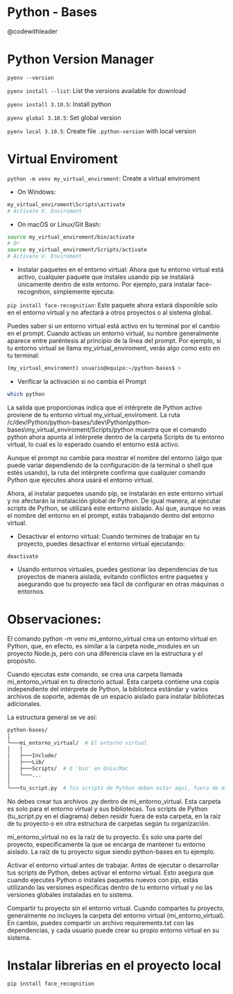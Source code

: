 # Python - Bases

@codewithleader

# Python Version Manager

`pyenv --version`

`pyenv install --list`: List the versions available for download

`pyenv install 3.10.5`: Install python

`pyenv global 3.10.5`: Set global version

`pyenv local 3.10.5`: Create file `.python-version` with local version

# Virtual Enviroment

`python -m venv my_virtual_enviroment`: Create a virtual enviroment

- On Windows:

```powershell
my_virtual_enviroment\Scripts\activate
# Activate V. Enviroment
```

- On macOS or Linux/Git Bash:

```bash
source my_virtual_enviroment/bin/activate
# Or
source my_virtual_enviroment/Scripts/activate
# Activate V. Enviroment
```

- Instalar paquetes en el entorno virtual: Ahora que tu entorno virtual está activo, cualquier paquete que instales usando pip se instalará únicamente dentro de este entorno. Por ejemplo, para instalar face-recognition, simplemente ejecuta:

`pip install face-recognition`: Este paquete ahora estará disponible solo en el entorno virtual y no afectará a otros proyectos o al sistema global.

Puedes saber si un entorno virtual está activo en tu terminal por el cambio en el prompt. Cuando activas un entorno virtual, su nombre generalmente aparece entre paréntesis al principio de la línea del prompt. Por ejemplo, si tu entorno virtual se llama my_virtual_enviroment, verás algo como esto en tu terminal:

```bash
(my_virtual_enviroment) usuario@equipo:~/python-bases$ >
```

- Verificar la activación si no cambia el Prompt

```bash
which python
```

La salida que proporcionas indica que el intérprete de Python activo proviene de tu entorno virtual my_virtual_enviroment. La ruta /c/dev/Python/python-bases/\dev\Python\python-bases\my_virtual_enviroment/Scripts/python muestra que el comando python ahora apunta al intérprete dentro de la carpeta Scripts de tu entorno virtual, lo cual es lo esperado cuando el entorno está activo.

Aunque el prompt no cambie para mostrar el nombre del entorno (algo que puede variar dependiendo de la configuración de la terminal o shell que estés usando), la ruta del intérprete confirma que cualquier comando Python que ejecutes ahora usará el entorno virtual.

Ahora, al instalar paquetes usando pip, se instalarán en este entorno virtual y no afectarán la instalación global de Python. De igual manera, al ejecutar scripts de Python, se utilizará este entorno aislado. Así que, aunque no veas el nombre del entorno en el prompt, estás trabajando dentro del entorno virtual.

- Desactivar el entorno virtual: Cuando termines de trabajar en tu proyecto, puedes desactivar el entorno virtual ejecutando:

`deactivate`

- Usando entornos virtuales, puedes gestionar las dependencias de tus proyectos de manera aislada, evitando conflictos entre paquetes y asegurando que tu proyecto sea fácil de configurar en otras máquinas o entornos.

# Observaciones:

El comando python -m venv mi_entorno_virtual crea un entorno virtual en Python, que, en efecto, es similar a la carpeta node_modules en un proyecto Node.js, pero con una diferencia clave en la estructura y el propósito.

Cuando ejecutas este comando, se crea una carpeta llamada mi_entorno_virtual en tu directorio actual. Esta carpeta contiene una copia independiente del intérprete de Python, la biblioteca estándar y varios archivos de soporte, además de un espacio aislado para instalar bibliotecas adicionales.

La estructura general se ve así:

```bash
python-bases/
│
└───mi_entorno_virtual/  # El entorno virtual
│   │
│   ├───Include/
│   ├───Lib/
│   ├───Scripts/  # O 'bin' en Unix/Mac
│   └───...
│
└───tu_script.py  # Tus scripts de Python deben estar aquí, fuera de mi_entorno_virtual
```

No debes crear tus archivos .py dentro de mi_entorno_virtual. Esta carpeta es solo para el entorno virtual y sus bibliotecas. Tus scripts de Python (tu_script.py en el diagrama) deben residir fuera de esta carpeta, en la raíz de tu proyecto o en otra estructura de carpetas según tu organización.

mi_entorno_virtual no es la raíz de tu proyecto. Es solo una parte del proyecto, específicamente la que se encarga de mantener tu entorno aislado. La raíz de tu proyecto sigue siendo python-bases en tu ejemplo.

Activar el entorno virtual antes de trabajar. Antes de ejecutar o desarrollar tus scripts de Python, debes activar el entorno virtual. Esto asegura que cuando ejecutes Python o instales paquetes nuevos con pip, estás utilizando las versiones específicas dentro de tu entorno virtual y no las versiones globales instaladas en tu sistema.

Compartir tu proyecto sin el entorno virtual. Cuando compartes tu proyecto, generalmente no incluyes la carpeta del entorno virtual (mi_entorno_virtual). En cambio, puedes compartir un archivo requirements.txt con las dependencias, y cada usuario puede crear su propio entorno virtual en su sistema.

# Instalar librerias en el proyecto local

`pip install face_recognition`
